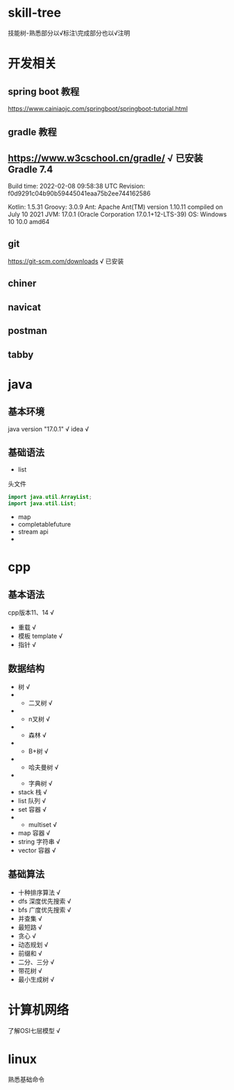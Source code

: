 # skill-tree
技能树-熟悉部分以√标注\完成部分也以√注明
# 开发相关
## spring boot 教程
https://www.cainiaojc.com/springboot/springboot-tutorial.html
## gradle 教程
https://www.w3cschool.cn/gradle/ 
√ 已安装
Gradle 7.4
------------------------------------------------------------

Build time:   2022-02-08 09:58:38 UTC
Revision:     f0d9291c04b90b59445041eaa75b2ee744162586

Kotlin:       1.5.31
Groovy:       3.0.9
Ant:          Apache Ant(TM) version 1.10.11 compiled on July 10 2021
JVM:          17.0.1 (Oracle Corporation 17.0.1+12-LTS-39)
OS:           Windows 10 10.0 amd64

## git 
https://git-scm.com/downloads √ 已安装

## chiner
## navicat
## postman
## tabby
# java
## 基本环境
java version "17.0.1" √
idea √
## 基础语法
- list


头文件
```java
import java.util.ArrayList;
import java.util.List;
```

- map
- completablefuture
- stream api
- 
## 

# cpp
## 基本语法
cpp版本11、14 √
- 重载 √
- 模板 template √
- 指针 √

## 数据结构
- 树 √
- - 二叉树 √
- - n叉树 √
- - 森林 √
- - B+树 √
- - 哈夫曼树 √
- - 字典树 √
- stack 栈 √
- list 队列 √
- set 容器 √
- - multiset √
- map 容器 √
- string 字符串 √
- vector 容器 √


## 基础算法
- 十种排序算法 √
- dfs 深度优先搜索 √
- bfs 广度优先搜索 √
- 并查集 √
- 最短路 √
- 贪心 √
- 动态规划 √
- 前缀和 √
- 二分、三分 √
- 带花树 √
- 最小生成树 √


# 计算机网络

了解OSI七层模型 √

# linux
熟悉基础命令

